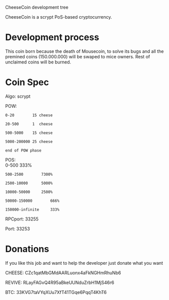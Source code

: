 
CheeseCoin development tree

CheeseCoin is a scrypt PoS-based cryptocurrency.

Development process
===========================

This coin born because the death of Mousecoin, to solve its bugs and all the premined coins (150.000.000) will be swaped to mice owners. Rest of unclaimed coins will be burned.

Coin Spec
===========================

Algo: 	scrypt

POW:	

	0-20		15 cheese
	
	20-500		1  cheese
	
	500-5000	15 cheese
	
	5000-200000	25 cheese
	
	end of POW phase
	
POS:	
	0-500			333%
	
	500-2500		7300%
	
	2500-10000		5000%
	
	10000-50000		2500%
	
	50000-150000		666%
	
	150000-infinite		333%


RPCport:	33255

Port:		33253

Donations
===========================

If you like this job and want to help the developer just donate what you want


CHEESE: 	CZc1qatMbGMdAARLuonx4aFkNGHmRhuNb6

REVIVE:		RLayFAGvQ4R95aBkeUUNduZrbH1MjS46r6

BTC:		33KVG7taVYqXUu7XfT41TGqe6PqqT4KhT6



